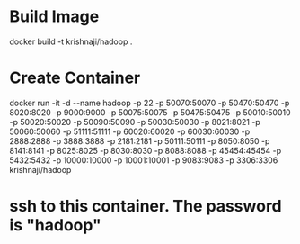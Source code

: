 # Build Image
docker build -t krishnaji/hadoop .
# Create Container
docker run -it -d --name hadoop -p 22 -p 50070:50070 -p 50470:50470 -p 8020:8020 -p 9000:9000 -p 50075:50075 -p 50475:50475 -p 50010:50010 -p 50020:50020 -p 50090:50090 -p 50030:50030 -p 8021:8021 -p 50060:50060 -p 51111:51111 -p 60020:60020 -p 60030:60030 -p 2888:2888 -p 3888:3888 -p 2181:2181 -p 50111:50111 -p 8050:8050 -p 8141:8141 -p 8025:8025 -p 8030:8030 -p 8088:8088 -p 45454:45454 -p 5432:5432 -p 10000:10000 -p 10001:10001 -p 9083:9083 -p 3306:3306 krishnaji/hadoop 
# ssh to this container. The password is "hadoop"

